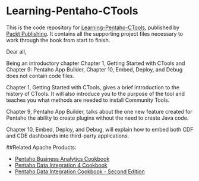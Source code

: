 # Learning-Pentaho-CTools

This is the code repository for [Learning-Pentaho-CTools](https://www.packtpub.com/big-data-and-business-intelligence/learning-pentaho-ctools?utm_source=GitHub&utm_medium=repo&utm_campaign=9781785283420), published by [Packt Publishing](https://www.packtpub.com/). It contains all the supporting project files necessary to work through the book from start to finish.

Dear all,

Being an introductory chapter Chapter 1, Getting Started with CTools and Chapter 9: Pentaho App Builder, Chapter 10, Embed, Deploy, and Debug does not contain code files.

Chapter 1, Getting Started with CTools, gives a brief introduction to the history of CTools. It will also introduce you to the purpose of the tool and teaches you what methods are needed to install Community Tools. 

Chapter 9, Pentaho App Builder, talks about the one new feature created for Pentaho the ability to create plugins without the need to create Java code. 

Chapter 10, Embed, Deploy, and Debug, will explain how to embed both CDF and CDE dashboards into third-party applications.

##Related Apache Products:
* [Pentaho Business Analytics Cookbook](https://www.packtpub.com/big-data-and-business-intelligence/pentaho-business-analytics-cookbook?utm_source=GitHub&utm_medium=repo&utm_campaign=9781783289356)
* [Pentaho Data Integration 4 Cookbook](https://www.packtpub.com/big-data-and-business-intelligence/pentaho-data-integration-4-cookbook?utm_source=GitHub&utm_medium=repo&utm_campaign=9781849515245)
* [Pentaho Data Integration Cookbook - Second Edition](https://www.packtpub.com/big-data-and-business-intelligence/pentaho-data-integration-cookbook-second-edition?utm_source=GitHub&utm_medium=repo&utm_campaign=9781783280674)
